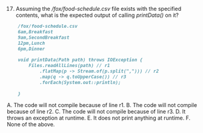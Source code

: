 17. Assuming the */fox/food-schedule.csv* file exists with the specified contents, what is the expected
    output of calling *printData()* on it?

```markdown
    /fox/food-schedule.csv
    6am,Breakfast
    9am,SecondBreakfast
    12pm,Lunch
    6pm,Dinner
    
    void printData(Path path) throws IOException {
        Files.readAllLines(path) // r1
            .flatMap(p -> Stream.of(p.split(","))) // r2
            .map(q -> q.toUpperCase()) // r3
            .forEach(System.out::println);
    
    }
```

A. The code will not compile because of line r1.
B. The code will not compile because of line r2.
C. The code will not compile because of line r3.
D. It throws an exception at runtime.
E. It does not print anything at runtime.
F. None of the above.

